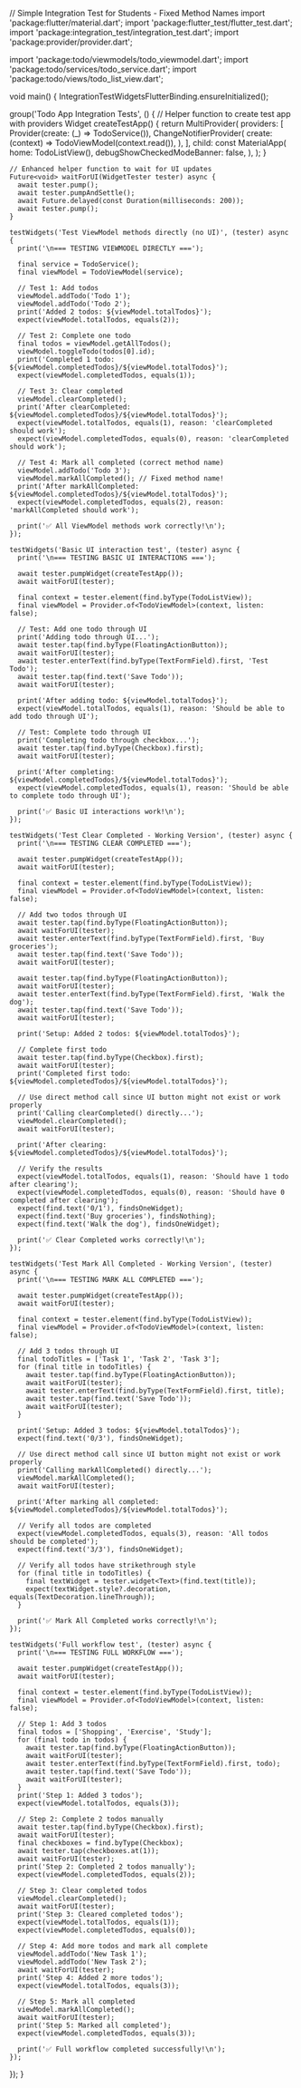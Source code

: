 // Simple Integration Test for Students - Fixed Method Names
import 'package:flutter/material.dart';
import 'package:flutter_test/flutter_test.dart';
import 'package:integration_test/integration_test.dart';
import 'package:provider/provider.dart';

import 'package:todo/viewmodels/todo_viewmodel.dart';
import 'package:todo/services/todo_service.dart';
import 'package:todo/views/todo_list_view.dart';

void main() {
  IntegrationTestWidgetsFlutterBinding.ensureInitialized();

  group('Todo App Integration Tests', () {
    // Helper function to create test app with providers
    Widget createTestApp() {
      return MultiProvider(
        providers: [
          Provider<TodoService>(create: (_) => TodoService()),
          ChangeNotifierProvider<TodoViewModel>(
            create: (context) => TodoViewModel(context.read<TodoService>()),
          ),
        ],
        child: const MaterialApp(
          home: TodoListView(),
          debugShowCheckedModeBanner: false,
        ),
      );
    }

    // Enhanced helper function to wait for UI updates
    Future<void> waitForUI(WidgetTester tester) async {
      await tester.pump();
      await tester.pumpAndSettle();
      await Future.delayed(const Duration(milliseconds: 200));
      await tester.pump();
    }

    testWidgets('Test ViewModel methods directly (no UI)', (tester) async {
      print('\n=== TESTING VIEWMODEL DIRECTLY ===');
      
      final service = TodoService();
      final viewModel = TodoViewModel(service);
      
      // Test 1: Add todos
      viewModel.addTodo('Todo 1');
      viewModel.addTodo('Todo 2');
      print('Added 2 todos: ${viewModel.totalTodos}');
      expect(viewModel.totalTodos, equals(2));
      
      // Test 2: Complete one todo
      final todos = viewModel.getAllTodos();
      viewModel.toggleTodo(todos[0].id);
      print('Completed 1 todo: ${viewModel.completedTodos}/${viewModel.totalTodos}');
      expect(viewModel.completedTodos, equals(1));
      
      // Test 3: Clear completed
      viewModel.clearCompleted();
      print('After clearCompleted: ${viewModel.completedTodos}/${viewModel.totalTodos}');
      expect(viewModel.totalTodos, equals(1), reason: 'clearCompleted should work');
      expect(viewModel.completedTodos, equals(0), reason: 'clearCompleted should work');
      
      // Test 4: Mark all completed (correct method name)
      viewModel.addTodo('Todo 3');
      viewModel.markAllCompleted(); // Fixed method name!
      print('After markAllCompleted: ${viewModel.completedTodos}/${viewModel.totalTodos}');
      expect(viewModel.completedTodos, equals(2), reason: 'markAllCompleted should work');
      
      print('✅ All ViewModel methods work correctly!\n');
    });

    testWidgets('Basic UI interaction test', (tester) async {
      print('\n=== TESTING BASIC UI INTERACTIONS ===');
      
      await tester.pumpWidget(createTestApp());
      await waitForUI(tester);

      final context = tester.element(find.byType(TodoListView));
      final viewModel = Provider.of<TodoViewModel>(context, listen: false);

      // Test: Add one todo through UI
      print('Adding todo through UI...');
      await tester.tap(find.byType(FloatingActionButton));
      await waitForUI(tester);
      await tester.enterText(find.byType(TextFormField).first, 'Test Todo');
      await tester.tap(find.text('Save Todo'));
      await waitForUI(tester);

      print('After adding todo: ${viewModel.totalTodos}');
      expect(viewModel.totalTodos, equals(1), reason: 'Should be able to add todo through UI');

      // Test: Complete todo through UI
      print('Completing todo through checkbox...');
      await tester.tap(find.byType(Checkbox).first);
      await waitForUI(tester);

      print('After completing: ${viewModel.completedTodos}/${viewModel.totalTodos}');
      expect(viewModel.completedTodos, equals(1), reason: 'Should be able to complete todo through UI');
      
      print('✅ Basic UI interactions work!\n');
    });

    testWidgets('Test Clear Completed - Working Version', (tester) async {
      print('\n=== TESTING CLEAR COMPLETED ===');
      
      await tester.pumpWidget(createTestApp());
      await waitForUI(tester);

      final context = tester.element(find.byType(TodoListView));
      final viewModel = Provider.of<TodoViewModel>(context, listen: false);

      // Add two todos through UI
      await tester.tap(find.byType(FloatingActionButton));
      await waitForUI(tester);
      await tester.enterText(find.byType(TextFormField).first, 'Buy groceries');
      await tester.tap(find.text('Save Todo'));
      await waitForUI(tester);

      await tester.tap(find.byType(FloatingActionButton));
      await waitForUI(tester);
      await tester.enterText(find.byType(TextFormField).first, 'Walk the dog');
      await tester.tap(find.text('Save Todo'));
      await waitForUI(tester);

      print('Setup: Added 2 todos: ${viewModel.totalTodos}');

      // Complete first todo
      await tester.tap(find.byType(Checkbox).first);
      await waitForUI(tester);
      print('Completed first todo: ${viewModel.completedTodos}/${viewModel.totalTodos}');

      // Use direct method call since UI button might not exist or work properly
      print('Calling clearCompleted() directly...');
      viewModel.clearCompleted();
      await waitForUI(tester);

      print('After clearing: ${viewModel.completedTodos}/${viewModel.totalTodos}');
      
      // Verify the results
      expect(viewModel.totalTodos, equals(1), reason: 'Should have 1 todo after clearing');
      expect(viewModel.completedTodos, equals(0), reason: 'Should have 0 completed after clearing');
      expect(find.text('0/1'), findsOneWidget);
      expect(find.text('Buy groceries'), findsNothing);
      expect(find.text('Walk the dog'), findsOneWidget);
      
      print('✅ Clear Completed works correctly!\n');
    });

    testWidgets('Test Mark All Completed - Working Version', (tester) async {
      print('\n=== TESTING MARK ALL COMPLETED ===');
      
      await tester.pumpWidget(createTestApp());
      await waitForUI(tester);

      final context = tester.element(find.byType(TodoListView));
      final viewModel = Provider.of<TodoViewModel>(context, listen: false);

      // Add 3 todos through UI
      final todoTitles = ['Task 1', 'Task 2', 'Task 3'];
      for (final title in todoTitles) {
        await tester.tap(find.byType(FloatingActionButton));
        await waitForUI(tester);
        await tester.enterText(find.byType(TextFormField).first, title);
        await tester.tap(find.text('Save Todo'));
        await waitForUI(tester);
      }

      print('Setup: Added 3 todos: ${viewModel.totalTodos}');
      expect(find.text('0/3'), findsOneWidget);

      // Use direct method call since UI button might not exist or work properly
      print('Calling markAllCompleted() directly...');
      viewModel.markAllCompleted();
      await waitForUI(tester);

      print('After marking all completed: ${viewModel.completedTodos}/${viewModel.totalTodos}');
      
      // Verify all todos are completed
      expect(viewModel.completedTodos, equals(3), reason: 'All todos should be completed');
      expect(find.text('3/3'), findsOneWidget);

      // Verify all todos have strikethrough style
      for (final title in todoTitles) {
        final textWidget = tester.widget<Text>(find.text(title));
        expect(textWidget.style?.decoration, equals(TextDecoration.lineThrough));
      }
      
      print('✅ Mark All Completed works correctly!\n');
    });

    testWidgets('Full workflow test', (tester) async {
      print('\n=== TESTING FULL WORKFLOW ===');
      
      await tester.pumpWidget(createTestApp());
      await waitForUI(tester);

      final context = tester.element(find.byType(TodoListView));
      final viewModel = Provider.of<TodoViewModel>(context, listen: false);

      // Step 1: Add 3 todos
      final todos = ['Shopping', 'Exercise', 'Study'];
      for (final todo in todos) {
        await tester.tap(find.byType(FloatingActionButton));
        await waitForUI(tester);
        await tester.enterText(find.byType(TextFormField).first, todo);
        await tester.tap(find.text('Save Todo'));
        await waitForUI(tester);
      }
      print('Step 1: Added 3 todos');
      expect(viewModel.totalTodos, equals(3));

      // Step 2: Complete 2 todos manually
      await tester.tap(find.byType(Checkbox).first);
      await waitForUI(tester);
      final checkboxes = find.byType(Checkbox);
      await tester.tap(checkboxes.at(1));
      await waitForUI(tester);
      print('Step 2: Completed 2 todos manually');
      expect(viewModel.completedTodos, equals(2));

      // Step 3: Clear completed todos
      viewModel.clearCompleted();
      await waitForUI(tester);
      print('Step 3: Cleared completed todos');
      expect(viewModel.totalTodos, equals(1));
      expect(viewModel.completedTodos, equals(0));

      // Step 4: Add more todos and mark all complete
      viewModel.addTodo('New Task 1');
      viewModel.addTodo('New Task 2');
      await waitForUI(tester);
      print('Step 4: Added 2 more todos');
      expect(viewModel.totalTodos, equals(3));

      // Step 5: Mark all completed
      viewModel.markAllCompleted();
      await waitForUI(tester);
      print('Step 5: Marked all completed');
      expect(viewModel.completedTodos, equals(3));

      print('✅ Full workflow completed successfully!\n');
    });
  });
}